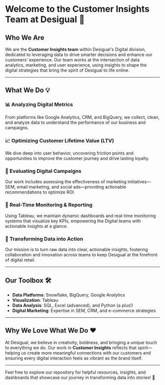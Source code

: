 # Welcome to the Customer Insights Team at Desigual 👋

## Who We Are  
We are the **Customer Insights team** within Desigual's Digital division, dedicated to leveraging data to drive smarter decisions and enhance our customers' experience. Our team works at the intersection of data analytics, marketing, and user experience, using insights to shape the digital strategies that bring the spirit of Desigual to life online.  

---

## What We Do 💡  

### **📊 Analyzing Digital Metrics**  
From platforms like Google Analytics, CRM, and BigQuery, we collect, clean, and analyze data to understand the performance of our business and campaigns.  

### **📈 Optimizing Customer Lifetime Value (LTV)**  
We dive deep into user behavior, uncovering friction points and opportunities to improve the customer journey and drive lasting loyalty.  

### **🎯 Evaluating Digital Campaigns**  
Our work includes assessing the effectiveness of marketing initiatives—SEM, email marketing, and social ads—providing actionable recommendations to optimize ROI.  

### **📍 Real-Time Monitoring & Reporting**  
Using Tableau, we maintain dynamic dashboards and real-time monitoring systems that visualize key KPIs, empowering the Digital teams with actionable insights at a glance.  

### **📑 Transforming Data into Action**  
Our mission is to turn raw data into clear, actionable insights, fostering collaboration and innovation across teams to keep Desigual at the forefront of digital retail.  

---

## Our Toolbox 🛠️  
- **Data Platforms**: Snowflake, BigQuery, Google Analytics  
- **Visualization**: Tableau  
- **Data Analysis**: SQL, Excel (advanced), and Python (a plus!)  
- **Digital Marketing**: Expertise in SEM, CRM, and e-commerce strategies  

---

## Why We Love What We Do ❤️  
At Desigual, we believe in creativity, boldness, and bringing a unique touch to everything we do. Our work in **Customer Insights** reflects that spirit—helping us create more meaningful connections with our customers and ensuring every digital interaction feels as vibrant as the brand itself.  

---

Feel free to explore our repository for helpful resources, insights, and dashboards that showcase our journey in transforming data into stories! 🌟

